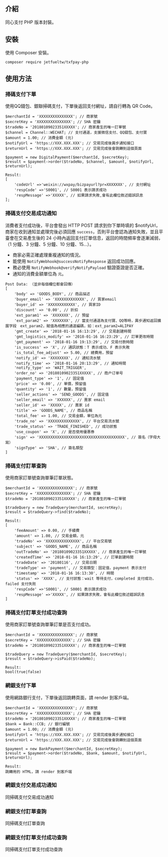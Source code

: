 ## 介紹

同心支付 PHP 版本封裝。

## 安裝

使用 Composer 安裝。

```
composer require jetfueltw/txfpay-php
```

## 使用方法

### 掃碼支付下單

使用QQ錢包、銀聯掃碼支付，下單後返回支付網址，請自行轉為 QR Code。

```
$merchantId = 'XXXXXXXXXXXXXXX'; // 商家號
$secretKey = 'XXXXXXXXXXXXXXX'; // SHA 密鑰
$tradeNo = '20180109023351XXXXX'; // 商家產生的唯一訂單號
$channel = Channel::WECHAT; // 支付通道，支援微信支付、QQ錢包、支付寶
$amount = 1.00; // 消費金額 (元)
$notifyUrl = 'https://XXX.XXX.XXX'; // 交易完成後異步通知接口
$returnUrl = 'https://XXX.XXX.XXX'; // 交易完成後會跳轉到這個頁面
```
```
$payment = new DigitalPayment($merchantId, $secretKey);
$result = $payment->order($tradeNo, $channel, $amount, $notifyUrl, $returnUrl);
```
```
Result:
[
    'codeUrl' =>'weixin://wxpay/bizpayurl?pr=XXXXXXX', // 支付網址
    'respCode' =>'S0001', // S0001 表示請求成功
    'respMessage' =>'XXXXX', // 如果請求失敗,會有此欄位敘述錯誤訊息
];
```

### 掃碼支付交易成功通知

消費者支付成功後，平台會發出 HTTP POST 請求到你下單時填的 $notifyUrl，商家在收到通知並處理完後必須回應 `success`，否則平台會認為通知失敗，並且平臺會在交易產生後的 24 小時內返回支付訂單信息，返回的時間頻率會逐漸減弱，（1 分鐘、3 分鐘、5 分鐘、10 分鐘、15...）。

* 商家必需正確處理重複通知的情況。
* 能使用 `NotifyWebhook@successNotifyResponse` 返回成功回應。  
* 務必使用 `NotifyWebhook@verifyNotifyPayload` 驗證簽證是否正確。
* 通知的消費金額單位為 `元`。 

```
Post Data: （並非每個欄位都會回傳）
[
    'body' => 'GOODS_BODY', // 商品描述
    'buyer_email' => 'XXXXXXXXXXXXX', // 買家email
    'buyer_id' => 'XXXXXXXXXXXX', // 買家ID
    'discount' => '0.00', // 折扣
    'ext_param1' => 'XXXXXXX', // 預留
    'ext_param2' => 'XXXXXXX', // 當支付通道為支付寶、QQ等時，異步通知返回擴展字段　ext_param2，賦值為相應的通道編碼，如：ext_param2=ALIPAY
    'gmt_create' => '2018-01-16 16:13:29', // 交易創建時間
    'gmt_logistics_modify' => '2018-01-16 16:23:29', // 訂單更改時間
    'gmt_payment' => '2018-01-16 19:13:29', // 交易付款時間
    'is_success' => 'X', // 通訊狀態：T 表示成功、F 表示失敗
    'is_total_fee_adjust' => 5.00, // 總費用，預留
    'notify_id' => 'XXXXXXXX', // 通知流水號
    'notify_time' => '2018-01-16 20:13:29', // 通知時間
    'notify_type' => 'WAIT_TRIGGER',
    'order_no' => '20180109023351XXXXX', // 商户订单号
    'payment_type' => '1', // 固定值
    'price' => '0.00', // 單價，預留值
    'quantity' => '1', // 數量，預留值
    'seller_actions' => 'SEND_GOODS', // 固定值
    'seller_email' => 'XXXXXX', // 賣家 email
    'seller_id' => 'XXXXX', // 賣家 id
    'title' => 'GOODS_NAME', // 商品名稱
    'total_fee' => 1.00, // 交易金額，單位為元
    'trade_no' => 'XXXXXXXXXXXXXX', // 平台交易流水號
    'trade_status' => 'TRADE_FINISHED', // 成功狀態
    'use_coupon' => 'X', // 是否使用優惠券
    'sign' => 'XXXXXXXXXXXXXXXXXXXXXXXXXXXXXXXXXXXXXX', // 簽名（字母大寫）
    'signType' => 'SHA', // 簽名類型
]
```

### 掃碼支付訂單查詢

使用商家訂單號查詢單筆訂單狀態。

```
$merchantId = 'XXXXXXXXXXXXXXX'; // 商家號
$secretKey = 'XXXXXXXXXXXXXXX'; // SHA 密鑰
$tradeNo = '20180109023351XXXXX'; // 商家產生的唯一訂單號
```
```
$tradeQuery = new TradeQuery(merchantId, secretKey);
$result = $tradeQuery->find($tradeNo);
```
```
Result:
[
    'feeAmount' => 0.00, // 手續費
    'amount' => 1.00, // 交易金額，元
    'tradeNo' => 'XXXXXXXXXXXXXXX', // 平台交易號
    'subject' => 'GOODS_NAME', // 商品名稱
    'outTradeNo' => '20180109023351XXXXX', // 商家產生的唯一訂單號
    'createdTime' => '2018-01-16 16:13:29', // 訂單創建時間
    'tradeDate' => '20180116', // 交易日期
    'tradeType' => 'payment', // 交易類型：固定值，payment 表示支付
    'timestamp' => '2018-01-16 16:13:30', // 時間
    'status' => 'XXXX', // 支付狀態：wait 等待支付，completed 支付成功，failed 支付失败
    'respCode' =>'S0001', // S0001 表示請求成功
    'respMessage' =>'XXXXX', // 如果請求失敗，會有此欄位敘述錯誤訊息 
]    
```

### 掃碼支付訂單支付成功查詢

使用商家訂單號查詢單筆訂單是否支付成功。

```
$merchantId = 'XXXXXXXXXXXXXXX'; // 商家號
$secretKey = 'XXXXXXXXXXXXXXX'; // SHA 密鑰
$tradeNo = '20180109023351XXXXX'; // 商家產生的唯一訂單號
```
```
$tradeQuery = new TradeQuery($merchantId, $secretKey);
$result = $tradeQuery->isPaid($tradeNo);
```
```
Result:
bool(true|false)
```   

### 網銀支付下單

使用網路銀行支付，下單後返回跳轉頁面，請 render 到客戶端。

```
$merchantId = 'XXXXXXXXXXXXXXX'; // 商家號
$secretKey = 'XXXXXXXXXXXXXXX'; // SHA 密鑰
$tradeNo = '20180109023351XXXXX'; // 商家產生的唯一訂單號
$bank = Bank::CCB; // 銀行編號
$amount = 1.00; // 消費金額 (元)
$notifyUrl = 'https://XXX.XXX.XXX'; // 交易完成後異步通知接口
$returnUrl = 'https://XXX.XXX.XXX'; // 交易完成後會跳轉到這個頁面
```
```
$payment = new BankPayment($merchantId, $secretKey);
$result = $payment->order($tradeNo, $bank, $amount, $notifyUrl, $returnUrl);
```
```
Result:
跳轉用的 HTML，請 render 到客戶端
```

### 網銀支付交易成功通知

同掃碼支付交易成功通知

### 網銀支付訂單查詢

同掃碼支付訂單查詢

### 網銀支付訂單支付成功查詢

同掃碼支付訂單支付成功查詢 